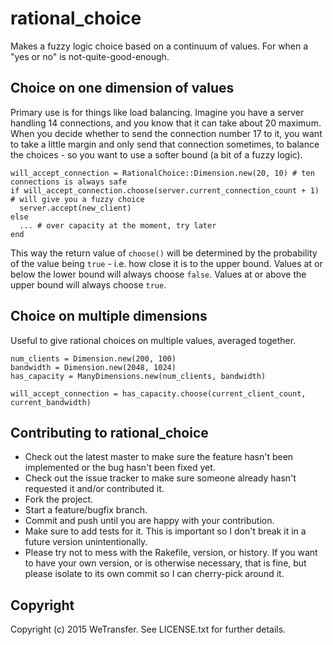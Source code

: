 # rational_choice

Makes a fuzzy logic choice based on a continuum of values. For when a "yes or no" is not-quite-good-enough.

## Choice on one dimension of values

Primary use is for things like load balancing. Imagine you have a server handling 14 connections,
and you know that it can take about 20 maximum. When you decide whether to send the connection
number 17 to it, you want to take a little margin and only send that connection sometimes, to
balance the choices - so you want to use a softer bound (a bit of a fuzzy logic).

    will_accept_connection = RationalChoice::Dimension.new(20, 10) # ten connections is always safe
    if will_accept_connection.choose(server.current_connection_count + 1) # will give you a fuzzy choice
      server.accept(new_client)
    else
      ... # over capacity at the moment, try later
    end

This way the return value of `choose()` will be determined by the probability of the value being `true` - i.e.
how close it is to the upper bound. Values at or below the lower bound will always choose `false`. Values at
or above the upper bound will always choose `true`.

## Choice on multiple dimensions

Useful to give rational choices on multiple values, averaged together.

    num_clients = Dimension.new(200, 100)
    bandwidth = Dimension.new(2048, 1024)
    has_capacity = ManyDimensions.new(num_clients, bandwidth)
    
    will_accept_connection = has_capacity.choose(current_client_count, current_bandwidth)

## Contributing to rational_choice
 
* Check out the latest master to make sure the feature hasn't been implemented or the bug hasn't been fixed yet.
* Check out the issue tracker to make sure someone already hasn't requested it and/or contributed it.
* Fork the project.
* Start a feature/bugfix branch.
* Commit and push until you are happy with your contribution.
* Make sure to add tests for it. This is important so I don't break it in a future version unintentionally.
* Please try not to mess with the Rakefile, version, or history. If you want to have your own version, or is otherwise necessary, that is fine, but please isolate to its own commit so I can cherry-pick around it.

## Copyright

Copyright (c) 2015 WeTransfer. See LICENSE.txt for
further details.

